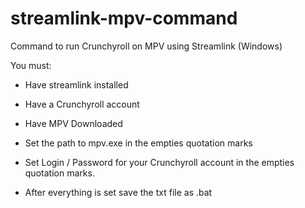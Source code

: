 # streamlink-mpv-command
Command to run Crunchyroll on MPV using Streamlink (Windows)

You must:
* Have streamlink installed
* Have a Crunchyroll account
* Have MPV Downloaded

* Set the path to mpv.exe in the empties quotation marks
* Set Login / Password for your Crunchyroll account in the empties quotation marks.

* After everything is set save the txt file as .bat
